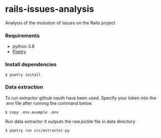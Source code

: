 # rails-issues-analysis
Analysis of the evolution of issues on the Rails project

### Requirements
- python 3.8
- [Poetry](https://python-poetry.org/)

### Install dependencies
```shell
$ poetry install
```

### Data extraction

To run extractor github oauth have been used.
Specify your token into the .env file after running the command below.
```shell
$ copy .env.example .env
```

Run data extractor
It outputs the raw.pickle file in data directory
```shell
$ poetry run src/extractor.py
```
